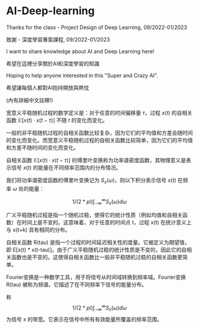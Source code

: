 # AI-Deep-learning
Thanks for the class - Project Design of Deep Learning, 09/2022-01/2023

致謝 - 深度學習專案課程, 09/2022-01/2023

I want to share knowledge about AI and Deep Learning here!

希望在這裡分享關於AI和深度學習的知識

Hoping to help anyone interested in this "Super and Crazy AI".

希望讓每個人都對AI抱持開放與熱忱

(內有詳細中文註釋!)

宽意义平稳随机过程的数学定义是：对于任意的时间偏移量 $\tau$，过程 $x(t)$ 的自相关函数 $\mathbb{E}[x(t) \cdot x(t-\tau)]$ 不随 $t$ 的变化而变化。

一般的非平稳随机过程的自相关函数比较复杂，因为它们的平均值和方差会随时间的变化而变化。而宽意义平稳随机过程的自相关函数比较简单，因为它们的平均值和方差不随时间的变化而变化。

自相关函数 $\mathbb{E}[x(t) \cdot x(t-\tau)]$ 的傅里叶变换称为功率谱密度函数，其物理意义是表示信号 $x(t)$ 的能量在不同频率范围内的分布情况。

我们将功率谱密度函数的傅里叶变换记为 $S_x(\omega)$，则以下积分表示信号 $x(t)$ 在频率 $\omega$ 处的能量：

$$1/(2*pi)\int_{-\infty}^{\infty} S_x(\omega) d\omega$$


广义平稳随机过程是指一个随机过稳，使得它的统计性质（例如均值和自相关函数）在时间上是不变的。这意味着，对于任意的时间点 t，过程 x(t) 在统计意义上与 x(t+k) 具有相同的分布。

自相关函数 R(tau) 是指一个过程的时间延迟相关性的度量。它被定义为期望值，即 E[x(t) * x(t-tau)]。由于广义平稳随机过稳的统计性质是不变的，因此它的自相关函数也是不变的。这使得自相关函数比一般非平稳随机过稳的自相关函数更简单。

Fourier变换是一种数学工具，用于将信号从时间域转换到频率域。Fourier变换 R(tau) 被称为频谱。它描述了在不同频率下信号的能量分布。

称$$1/(2*pi)\int_{-\infty}^{\infty} S_x(\omega) d\omega$$ 为信号 x 的带宽。它表示在信号中所有有效能量所覆盖的频率范围。
